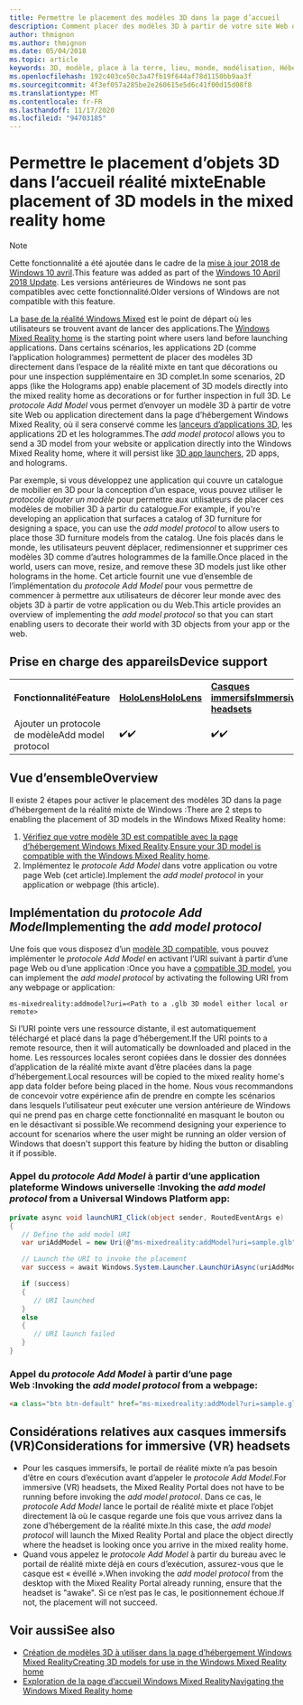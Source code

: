 ```yaml
---
title: Permettre le placement des modèles 3D dans la page d’accueil
description: Comment placer des modèles 3D à partir de votre site Web ou de votre application dans la page d’hébergement de Windows Mixed Reality
author: thmignon
ms.author: thmignon
ms.date: 05/04/2018
ms.topic: article
keywords: 3D, modèle, place à la terre, lieu, monde, modélisation, Hébergement de réalité mixte, Web, application, casque de réalité mixte, casque Windows Mixed realisation, casque de réalité virtuelle
ms.openlocfilehash: 192c403ce50c3a47fb19f644af78d1150bb9aa3f
ms.sourcegitcommit: 4f3ef057a285be2e260615e5d6c41f00d15d08f8
ms.translationtype: MT
ms.contentlocale: fr-FR
ms.lasthandoff: 11/17/2020
ms.locfileid: "94703185"
---
```

# <a name="enable-placement-of-3d-models-in-the-mixed-reality-home"></a><span data-ttu-id="ddb37-104">Permettre le placement d’objets 3D dans l’accueil réalité mixte</span><span class="sxs-lookup"><span data-stu-id="ddb37-104">Enable placement of 3D models in the mixed reality home</span></span>

> [!NOTE]
> <span data-ttu-id="ddb37-105">Cette fonctionnalité a été ajoutée dans le cadre de la [mise à jour 2018 de Windows 10 avril](https://docs.microsoft.com/windows/mixed-reality/enthusiast-guide/release-notes-april-2018).</span><span class="sxs-lookup"><span data-stu-id="ddb37-105">This feature was added as part of the [Windows 10 April 2018 Update](https://docs.microsoft.com/windows/mixed-reality/enthusiast-guide/release-notes-april-2018).</span></span> <span data-ttu-id="ddb37-106">Les versions antérieures de Windows ne sont pas compatibles avec cette fonctionnalité.</span><span class="sxs-lookup"><span data-stu-id="ddb37-106">Older versions of Windows are not compatible with this feature.</span></span>

<span data-ttu-id="ddb37-107">La [base de la réalité Windows Mixed](../discover/navigating-the-windows-mixed-reality-home.md) est le point de départ où les utilisateurs se trouvent avant de lancer des applications.</span><span class="sxs-lookup"><span data-stu-id="ddb37-107">The [Windows Mixed Reality home](../discover/navigating-the-windows-mixed-reality-home.md) is the starting point where users land before launching applications.</span></span> <span data-ttu-id="ddb37-108">Dans certains scénarios, les applications 2D (comme l’application hologrammes) permettent de placer des modèles 3D directement dans l’espace de la réalité mixte en tant que décorations ou pour une inspection supplémentaire en 3D complet.</span><span class="sxs-lookup"><span data-stu-id="ddb37-108">In some scenarios, 2D apps (like the Holograms app) enable placement of 3D models directly into the mixed reality home as decorations or for further inspection in full 3D.</span></span> <span data-ttu-id="ddb37-109">Le *protocole Add Model* vous permet d’envoyer un modèle 3D à partir de votre site Web ou application directement dans la page d’hébergement Windows Mixed Reality, où il sera conservé comme les [lanceurs d’applications 3D](3d-app-launcher-design-guidance.md), les applications 2D et les hologrammes.</span><span class="sxs-lookup"><span data-stu-id="ddb37-109">The *add model protocol* allows you to send a 3D model from your website or application directly into the Windows Mixed Reality home, where it will persist like [3D app launchers](3d-app-launcher-design-guidance.md), 2D apps, and holograms.</span></span> 

<span data-ttu-id="ddb37-110">Par exemple, si vous développez une application qui couvre un catalogue de mobilier en 3D pour la conception d’un espace, vous pouvez utiliser le *protocole ajouter un modèle* pour permettre aux utilisateurs de placer ces modèles de mobilier 3D à partir du catalogue.</span><span class="sxs-lookup"><span data-stu-id="ddb37-110">For example, if you're developing an application that surfaces a catalog of 3D furniture for designing a space, you can use the *add model protocol* to allow users to place those 3D furniture models from the catalog.</span></span> <span data-ttu-id="ddb37-111">Une fois placés dans le monde, les utilisateurs peuvent déplacer, redimensionner et supprimer ces modèles 3D comme d’autres hologrammes de la famille.</span><span class="sxs-lookup"><span data-stu-id="ddb37-111">Once placed in the world, users can move, resize, and remove these 3D models just like other holograms in the home.</span></span> <span data-ttu-id="ddb37-112">Cet article fournit une vue d’ensemble de l’implémentation du *protocole Add Model* pour vous permettre de commencer à permettre aux utilisateurs de décorer leur monde avec des objets 3D à partir de votre application ou du Web.</span><span class="sxs-lookup"><span data-stu-id="ddb37-112">This article provides an overview of implementing the *add model protocol* so that you can start enabling users to decorate their world with 3D objects from your app or the web.</span></span>

## <a name="device-support"></a><span data-ttu-id="ddb37-113">Prise en charge des appareils</span><span class="sxs-lookup"><span data-stu-id="ddb37-113">Device support</span></span>

<table>
    <colgroup>
    <col width="33%" />
    <col width="33%" />
    <col width="33%" />
    </colgroup>
    <tr>
        <td><span data-ttu-id="ddb37-114"><strong>Fonctionnalité</strong></span><span class="sxs-lookup"><span data-stu-id="ddb37-114"><strong>Feature</strong></span></span></td>
        <td><span data-ttu-id="ddb37-115"><a href="../hololens-hardware-details.md"><strong>HoloLens</strong></a></span><span class="sxs-lookup"><span data-stu-id="ddb37-115"><a href="../hololens-hardware-details.md"><strong>HoloLens</strong></a></span></span></td>
        <td><span data-ttu-id="ddb37-116"><a href="../discover/immersive-headset-hardware-details.md"><strong>Casques immersifs</strong></a></span><span class="sxs-lookup"><span data-stu-id="ddb37-116"><a href="../discover/immersive-headset-hardware-details.md"><strong>Immersive headsets</strong></a></span></span></td>
    </tr>
     <tr>
        <td><span data-ttu-id="ddb37-117">Ajouter un protocole de modèle</span><span class="sxs-lookup"><span data-stu-id="ddb37-117">Add model protocol</span></span></td>
        <td><span data-ttu-id="ddb37-118">✔️</span><span class="sxs-lookup"><span data-stu-id="ddb37-118">✔️</span></span></td>
        <td><span data-ttu-id="ddb37-119">✔️</span><span class="sxs-lookup"><span data-stu-id="ddb37-119">✔️</span></span></td>
    </tr>
</table>

## <a name="overview"></a><span data-ttu-id="ddb37-120">Vue d’ensemble</span><span class="sxs-lookup"><span data-stu-id="ddb37-120">Overview</span></span>

<span data-ttu-id="ddb37-121">Il existe 2 étapes pour activer le placement des modèles 3D dans la page d’hébergement de la réalité mixte de Windows :</span><span class="sxs-lookup"><span data-stu-id="ddb37-121">There are 2 steps to enabling the placement of 3D models in the Windows Mixed Reality home:</span></span>
1. <span data-ttu-id="ddb37-122">[Vérifiez que votre modèle 3D est compatible avec la page d’hébergement Windows Mixed Reality](creating-3d-models-for-use-in-the-windows-mixed-reality-home.md).</span><span class="sxs-lookup"><span data-stu-id="ddb37-122">[Ensure your 3D model is compatible with the Windows Mixed Reality home](creating-3d-models-for-use-in-the-windows-mixed-reality-home.md).</span></span>
2. <span data-ttu-id="ddb37-123">Implémentez le *protocole Add Model* dans votre application ou votre page Web (cet article).</span><span class="sxs-lookup"><span data-stu-id="ddb37-123">Implement the *add model protocol* in your application or webpage (this article).</span></span>

## <a name="implementing-the-add-model-protocol"></a><span data-ttu-id="ddb37-124">Implémentation du *protocole Add Model*</span><span class="sxs-lookup"><span data-stu-id="ddb37-124">Implementing the *add model protocol*</span></span>

<span data-ttu-id="ddb37-125">Une fois que vous disposez d’un [modèle 3D compatible](creating-3d-models-for-use-in-the-windows-mixed-reality-home.md), vous pouvez implémenter le *protocole Add Model* en activant l’URI suivant à partir d’une page Web ou d’une application :</span><span class="sxs-lookup"><span data-stu-id="ddb37-125">Once you have a [compatible 3D model](creating-3d-models-for-use-in-the-windows-mixed-reality-home.md), you can implement the *add model protocol* by activating the following URI from any webpage or application:</span></span>

```
ms-mixedreality:addmodel?uri=<Path to a .glb 3D model either local or remote>
```

<span data-ttu-id="ddb37-126">Si l’URI pointe vers une ressource distante, il est automatiquement téléchargé et placé dans la page d’hébergement.</span><span class="sxs-lookup"><span data-stu-id="ddb37-126">If the URI points to a remote resource, then it will automatically be downloaded and placed in the home.</span></span> <span data-ttu-id="ddb37-127">Les ressources locales seront copiées dans le dossier des données d’application de la réalité mixte avant d’être placées dans la page d’hébergement.</span><span class="sxs-lookup"><span data-stu-id="ddb37-127">Local resources will be copied to the mixed reality home's app data folder before being placed in the home.</span></span> <span data-ttu-id="ddb37-128">Nous vous recommandons de concevoir votre expérience afin de prendre en compte les scénarios dans lesquels l’utilisateur peut exécuter une version antérieure de Windows qui ne prend pas en charge cette fonctionnalité en masquant le bouton ou en le désactivant si possible.</span><span class="sxs-lookup"><span data-stu-id="ddb37-128">We recommend designing your experience to account for scenarios where the user might be running an older version of Windows that doesn't support this feature by hiding the button or disabling it if possible.</span></span> 

### <a name="invoking-the-add-model-protocol-from-a-universal-windows-platform-app"></a><span data-ttu-id="ddb37-129">Appel du *protocole Add Model* à partir d’une application plateforme Windows universelle :</span><span class="sxs-lookup"><span data-stu-id="ddb37-129">Invoking the *add model protocol* from a Universal Windows Platform app:</span></span>

```C#
private async void launchURI_Click(object sender, RoutedEventArgs e)
{
   // Define the add model URI
   var uriAddModel = new Uri(@"ms-mixedreality:addModel?uri=sample.glb");

   // Launch the URI to invoke the placement
   var success = await Windows.System.Launcher.LaunchUriAsync(uriAddModel);

   if (success)
   {
      // URI launched
   }
   else
   {
      // URI launch failed
   }
}
```

### <a name="invoking-the-add-model-protocol-from-a-webpage"></a><span data-ttu-id="ddb37-130">Appel du *protocole Add Model* à partir d’une page Web :</span><span class="sxs-lookup"><span data-stu-id="ddb37-130">Invoking the *add model protocol* from a webpage:</span></span>

```html
<a class="btn btn-default" href="ms-mixedreality:addModel?uri=sample.glb"> Place 3D Model </a>
```

## <a name="considerations-for-immersive-vr-headsets"></a><span data-ttu-id="ddb37-131">Considérations relatives aux casques immersifs (VR)</span><span class="sxs-lookup"><span data-stu-id="ddb37-131">Considerations for immersive (VR) headsets</span></span>

* <span data-ttu-id="ddb37-132">Pour les casques immersifs, le portail de réalité mixte n’a pas besoin d’être en cours d’exécution avant d’appeler le *protocole Add Model*.</span><span class="sxs-lookup"><span data-stu-id="ddb37-132">For immersive (VR) headsets, the Mixed Reality Portal does not have to be running before invoking the *add model protocol*.</span></span> <span data-ttu-id="ddb37-133">Dans ce cas, le *protocole Add Model* lance le portail de réalité mixte et place l’objet directement là où le casque regarde une fois que vous arrivez dans la zone d’hébergement de la réalité mixte.</span><span class="sxs-lookup"><span data-stu-id="ddb37-133">In this case, the *add model protocol* will launch the Mixed Reality Portal and place the object directly where the headset is looking once you arrive in the mixed reality home.</span></span> 
* <span data-ttu-id="ddb37-134">Quand vous appelez le *protocole Add Model* à partir du bureau avec le portail de réalité mixte déjà en cours d’exécution, assurez-vous que le casque est « éveillé ».</span><span class="sxs-lookup"><span data-stu-id="ddb37-134">When invoking the *add model protocol* from the desktop with the Mixed Reality Portal already running, ensure that the headset is "awake".</span></span> <span data-ttu-id="ddb37-135">Si ce n’est pas le cas, le positionnement échoue.</span><span class="sxs-lookup"><span data-stu-id="ddb37-135">If not, the placement will not succeed.</span></span> 

## <a name="see-also"></a><span data-ttu-id="ddb37-136">Voir aussi</span><span class="sxs-lookup"><span data-stu-id="ddb37-136">See also</span></span>

* [<span data-ttu-id="ddb37-137">Création de modèles 3D à utiliser dans la page d’hébergement Windows Mixed Reality</span><span class="sxs-lookup"><span data-stu-id="ddb37-137">Creating 3D models for use in the Windows Mixed Reality home</span></span>](creating-3d-models-for-use-in-the-windows-mixed-reality-home.md)
* [<span data-ttu-id="ddb37-138">Exploration de la page d’accueil Windows Mixed Reality</span><span class="sxs-lookup"><span data-stu-id="ddb37-138">Navigating the Windows Mixed Reality home</span></span>](../discover/navigating-the-windows-mixed-reality-home.md)
